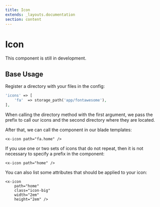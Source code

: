 ```yaml
---
title: Icon
extends: _layouts.documentation
section: content
---
```


# Icon

This component is still in development.

## Base Usage

Register a directory with your files in the config:

```php
'icons' => [
    'fa'  => storage_path('app/fontawesome'),
],
```

When calling the directory method with the first argument, we pass the prefix to call our icons and the second directory where they are located.

After that, we can call the component in our blade templates:

```blade
<x-icon path="fa.home" />
```

If you use one or two sets of icons that do not repeat, then it is not necessary to specify a prefix in the component:

```blade
<x-icon path="home" />
```

You can also list some attributes that should be applied to your icon:

```blade
<x-icon 
    path="home" 
    class="icon-big" 
    width="2em" 
    height="2em" />
```
